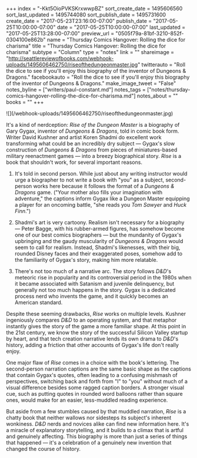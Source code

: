 +++
index = "-Kkt5OioPVKSKrxwwpBZ"
sort_create_date = 1495606560
sort_last_updated = 1495744080
sort_publish_date = 1495731600
create_date = "2017-05-23T23:16:00-07:00"
publish_date = "2017-05-25T10:00:00-07:00"
date = "2017-05-25T10:00:00-07:00"
last_updated = "2017-05-25T13:28:00-07:00"
preview_url = "0505f79a-81bf-3210-852f-0304100e862b"
name = "Thursday Comics Hangover: Rolling the dice for charisma"
title = "Thursday Comics Hangover: Rolling the dice for charisma"
subtype = "Column"
type = "notes"
link = ""
shareimage = "http://seattlereviewofbooks.com/webhook-uploads/1495606462750/riseofthedungeonmaster.jpg"
twitterauto = "Roll the dice to see if  you'll enjoy this biography of the inventor of Dungeons & Dragons."
facebookauto = "Roll the dice to see if  you'll enjoy this biography of the inventor of Dungeons & Dragons."
make_image_tweet = "False"
notes_byline = ["writers/paul-constant.md"]
notes_tags = ["notes/thursday-comics-hangover-rolling-the-dice-for-charisma.md"]
notes_about = ""
books = ""
+++
<p class="image-left">![](/webhook-uploads/1495606462750/riseofthedungeonmaster.jpg)</p>

It's a kind of nerdception: *Rise of the Dungeon Master* is a biography of Gary Gygax, inventor of *Dungeons & Dragons*, told in comic book form.  Writer David Kushner and artist Koren Shadmi do excellent work transforming what could be an incredibly dry subject — Gygax's slow construction of *Dungeons & Dragons* from pieces of miniatures-based military reenactment games — into a breezy biographical story. *Rise* is a book that shouldn't work, for several important reasons.

1. It's told in second person. While just about any writing instructor would urge a biographer to not write a book with "you" as a subject, second-person works here because it follows the format of a *Dungeons & Dragons* game. ("Your mother also fills your imagination with adventure," the captions inform Gygax like a Dungeon Master equipping a player for an oncoming battle, "she reads you *Tom Sawyer* and *Huck Finn*.")

2. Shadmi's art is very cartoony. Realism isn't necessary for a biography — Peter Bagge, with his rubber-armed figures, has somehow become one of our best comics biographers — but the mundanity of Gygax's upbringing and the gaudy muscularity of *Dungeons & Dragons* would seem to call for realism. Instead, Shadmi's likenesses, with their big, rounded Disney faces and their exaggerated poses, somehow add to the familiarity of Gygax's story, making him more relatable.

3. There's not too much of a narrative arc. The story follows *D&D*'s meteoric rise in popularity and its controversial period in the 1980s when it became associated with Satanism and juvenile delinquency, but generally not too much happens in the story. Gygax is a dedicated process nerd who invents the game, and it quickly becomes an American standard.

Despite these seeming drawbacks, *Rise* works on multiple levels. Kushner ingeniously compares *D&D* to an operating system, and that metaphor instantly gives the story of the game a more familiar shape. At this point in the 21st century, we know the story of the successful Silicon Valley startup by heart, and that tech creation narrative lends its own drama to *D&D*'s history, adding a friction that other accounts of Gygax's life don't really enjoy.

One major flaw of *Rise* comes in a choice with the book's lettering. The second-person narration captions are the same basic shape as the captions that contain Gygax's quotes, often leading to a confusing mishmash of perspectives, switching back and forth from "I" to "you" without much of a visual difference besides some ragged caption borders. A stronger visual cue, such as putting quotes in rounded word balloons rather than square ones, would make for an easier, less-muddled reading experience.

But aside from a few stumbles caused by that muddled narration, *Rise* is a chatty book that neither wallows nor sidesteps its subject's inherent wonkiness. *D&D* nerds and novices alike can find new information here. It's a miracle of explanatory storytelling, and it builds to a climax that is artful and genuinely affecting. This biography is more than just a series of things that happened — it's a celebration of a genuinely new invention that changed the course of history.
